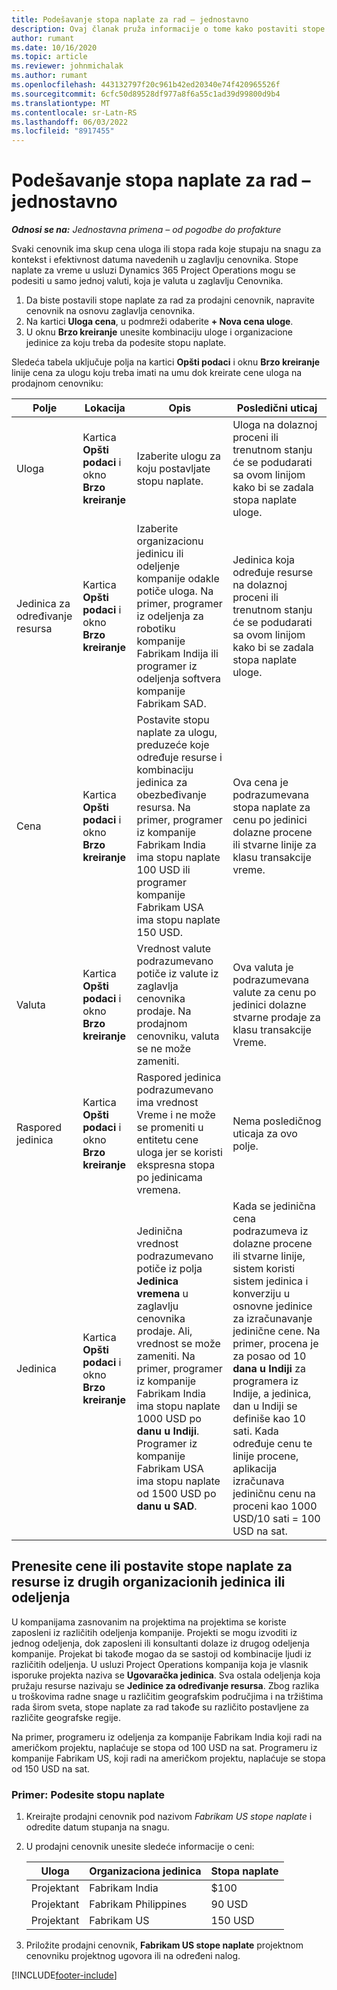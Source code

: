 ```yaml
---
title: Podešavanje stopa naplate za rad – jednostavno
description: Ovaj članak pruža informacije o tome kako postaviti stope naplate za rad u usluzi Project Operations.
author: rumant
ms.date: 10/16/2020
ms.topic: article
ms.reviewer: johnmichalak
ms.author: rumant
ms.openlocfilehash: 443132797f20c961b42ed20340e74f420965526f
ms.sourcegitcommit: 6cfc50d89528df977a8f6a55c1ad39d99800d9b4
ms.translationtype: MT
ms.contentlocale: sr-Latn-RS
ms.lasthandoff: 06/03/2022
ms.locfileid: "8917455"
---
```

# <a name="set-up-labor-bill-rates---lite"></a>Podešavanje stopa naplate za rad – jednostavno

_**Odnosi se na:** Jednostavna primena – od pogodbe do profakture_

Svaki cenovnik ima skup cena uloga ili stopa rada koje stupaju na snagu za kontekst i efektivnost datuma navedenih u zaglavlju cenovnika. Stope naplate za vreme u usluzi Dynamics 365 Project Operations mogu se podesiti u samo jednoj valuti, koja je valuta u zaglavlju Cenovnika.

1. Da biste postavili stope naplate za rad za prodajni cenovnik, napravite cenovnik na osnovu zaglavlja cenovnika. 
2. Na kartici **Uloga cena**, u podmreži odaberite **+ Nova cena uloge**. 
3. U oknu **Brzo kreiranje** unesite kombinaciju uloge i organizacione jedinice za koju treba da podesite stopu naplate.

  Sledeća tabela uključuje polja na kartici **Opšti podaci** i oknu **Brzo kreiranje** linije cena za ulogu koju treba imati na umu dok kreirate cene uloga na prodajnom cenovniku:

  | Polje | Lokacija | Opis | Posledični uticaj |
  | --- | --- | --- | --- |
  | Uloga | Kartica **Opšti podaci** i okno **Brzo kreiranje** | Izaberite ulogu za koju postavljate stopu naplate. | Uloga na dolaznoj proceni ili trenutnom stanju će se podudarati sa ovom linijom kako bi se zadala stopa naplate uloge. |
  | Jedinica za određivanje resursa | Kartica **Opšti podaci** i okno **Brzo kreiranje** | Izaberite organizacionu jedinicu ili odeljenje kompanije odakle potiče uloga. Na primer, programer iz odeljenja za robotiku kompanije Fabrikam Indija ili programer iz odeljenja softvera kompanije Fabrikam SAD. | Jedinica koja određuje resurse na dolaznoj proceni ili trenutnom stanju će se podudarati sa ovom linijom kako bi se zadala stopa naplate uloge. |
  | Cena | Kartica **Opšti podaci** i okno **Brzo kreiranje** | Postavite stopu naplate za ulogu, preduzeće koje određuje resurse i kombinaciju jedinica za obezbeđivanje resursa. Na primer, programer iz kompanije Fabrikam India ima stopu naplate 100 USD ili programer kompanije Fabrikam USA ima stopu naplate 150 USD. | Ova cena je podrazumevana stopa naplate za cenu po jedinici dolazne procene ili stvarne linije za klasu transakcije vreme. |
  | Valuta | Kartica **Opšti podaci** i okno **Brzo kreiranje**| Vrednost valute podrazumevano potiče iz valute iz zaglavlja cenovnika prodaje. Na prodajnom cenovniku, valuta se ne može zameniti. | Ova valuta je podrazumevana valute za cenu po jedinici dolazne stvarne prodaje za klasu transakcije Vreme. |
  | Raspored jedinica | Kartica **Opšti podaci** i okno **Brzo kreiranje** | Raspored jedinica podrazumevano ima vrednost Vreme i ne može se promeniti u entitetu cene uloga jer se koristi ekspresna stopa po jedinicama vremena. | Nema posledičnog uticaja za ovo polje. |
  | Jedinica | Kartica **Opšti podaci** i okno **Brzo kreiranje** | Jedinična vrednost podrazumevano potiče iz polja **Jedinica vremena** u zaglavlju cenovnika prodaje. Ali, vrednost se može zameniti. Na primer, programer iz kompanije Fabrikam India ima stopu naplate 1000 USD po **danu u Indiji**. Programer iz kompanije Fabrikam USA ima stopu naplate od 1500 USD po **danu u SAD**. | Kada se jedinična cena podrazumeva iz dolazne procene ili stvarne linije, sistem koristi sistem jedinica i konverziju u osnovne jedinice za izračunavanje jedinične cene. Na primer, procena je za posao od 10 **dana u Indiji** za programera iz Indije, a jedinica, dan u Indiji se definiše kao 10 sati. Kada određuje cenu te linije procene, aplikacija izračunava jediničnu cenu na proceni kao 1000 USD/10 sati = 100 USD na sat. |


## <a name="transfer-pricing-or-set-up-bill-rates-for-resources-from-other-organizational-units-or-divisions"></a>Prenesite cene ili postavite stope naplate za resurse iz drugih organizacionih jedinica ili odeljenja 

U kompanijama zasnovanim na projektima na projektima se koriste zaposleni iz različitih odeljenja kompanije. Projekti se mogu izvoditi iz jednog odeljenja, dok zaposleni ili konsultanti dolaze iz drugog odeljenja kompanije. Projekat bi takođe mogao da se sastoji od kombinacije ljudi iz različitih odeljenja. U usluzi Project Operations kompanija koja je vlasnik isporuke projekta naziva se **Ugovaračka jedinica**. Sva ostala odeljenja koja pružaju resurse nazivaju se **Jedinice za određivanje resursa**. Zbog razlika u troškovima radne snage u različitim geografskim područjima i na tržištima rada širom sveta, stope naplate za rad takođe su različito postavljene za različite geografske regije.

Na primer, programeru iz odeljenja za kompanije Fabrikam India koji radi na američkom projektu, naplaćuje se stopa od 100 USD na sat. Programeru iz kompanije Fabrikam US, koji radi na američkom projektu, naplaćuje se stopa od 150 USD na sat.

### <a name="example-set-up-a-bill-rate"></a>Primer: Podesite stopu naplate

1. Kreirajte prodajni cenovnik pod nazivom *Fabrikam US stope naplate* i odredite datum stupanja na snagu.
2. U prodajni cenovnik unesite sledeće informacije o ceni:

    | Uloga | Organizaciona jedinica | Stopa naplate |
    | --- | --- | --- |
    | Projektant | Fabrikam India | $100 |
    | Projektant | Fabrikam Philippines | 90 USD |
    | Projektant | Fabrikam US | 150 USD |

3. Priložite prodajni cenovnik, **Fabrikam US stope naplate** projektnom cenovniku projektnog ugovora ili na određeni nalog.


[!INCLUDE[footer-include](../../includes/footer-banner.md)]